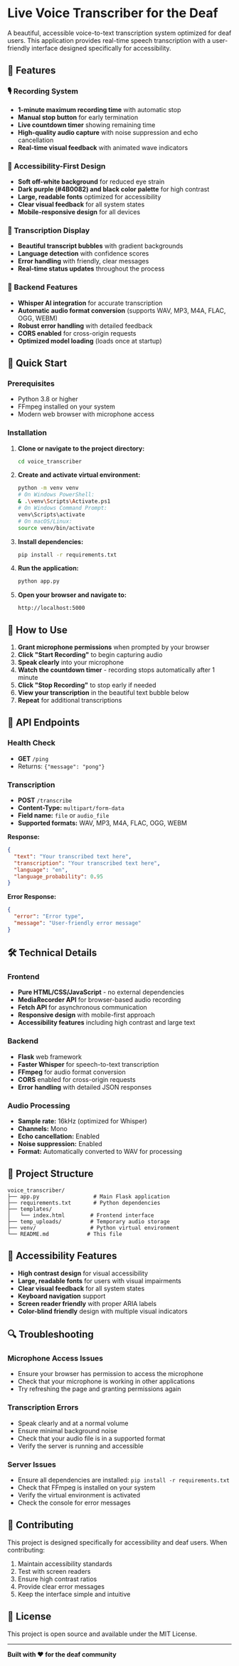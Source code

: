 # Live Voice Transcriber for the Deaf

A beautiful, accessible voice-to-text transcription system optimized for deaf users. This application provides real-time speech transcription with a user-friendly interface designed specifically for accessibility.

## 🌟 Features

### 🎙️ Recording System
- **1-minute maximum recording time** with automatic stop
- **Manual stop button** for early termination
- **Live countdown timer** showing remaining time
- **High-quality audio capture** with noise suppression and echo cancellation
- **Real-time visual feedback** with animated wave indicators

### 🎨 Accessibility-First Design
- **Soft off-white background** for reduced eye strain
- **Dark purple (#4B0082) and black color palette** for high contrast
- **Large, readable fonts** optimized for accessibility
- **Clear visual feedback** for all system states
- **Mobile-responsive design** for all devices

### 📜 Transcription Display
- **Beautiful transcript bubbles** with gradient backgrounds
- **Language detection** with confidence scores
- **Error handling** with friendly, clear messages
- **Real-time status updates** throughout the process

### 🔧 Backend Features
- **Whisper AI integration** for accurate transcription
- **Automatic audio format conversion** (supports WAV, MP3, M4A, FLAC, OGG, WEBM)
- **Robust error handling** with detailed feedback
- **CORS enabled** for cross-origin requests
- **Optimized model loading** (loads once at startup)

## 🚀 Quick Start

### Prerequisites
- Python 3.8 or higher
- FFmpeg installed on your system
- Modern web browser with microphone access

### Installation

1. **Clone or navigate to the project directory:**
   ```bash
   cd voice_transcriber
   ```

2. **Create and activate virtual environment:**
   ```bash
   python -m venv venv
   # On Windows PowerShell:
   & .\venv\Scripts\Activate.ps1
   # On Windows Command Prompt:
   venv\Scripts\activate
   # On macOS/Linux:
   source venv/bin/activate
   ```

3. **Install dependencies:**
   ```bash
   pip install -r requirements.txt
   ```

4. **Run the application:**
   ```bash
   python app.py
   ```

5. **Open your browser and navigate to:**
   ```
   http://localhost:5000
   ```

## 📱 How to Use

1. **Grant microphone permissions** when prompted by your browser
2. **Click "Start Recording"** to begin capturing audio
3. **Speak clearly** into your microphone
4. **Watch the countdown timer** - recording stops automatically after 1 minute
5. **Click "Stop Recording"** to stop early if needed
6. **View your transcription** in the beautiful text bubble below
7. **Repeat** for additional transcriptions

## 🔧 API Endpoints

### Health Check
- **GET** `/ping`
- Returns: `{"message": "pong"}`

### Transcription
- **POST** `/transcribe`
- **Content-Type:** `multipart/form-data`
- **Field name:** `file` or `audio_file`
- **Supported formats:** WAV, MP3, M4A, FLAC, OGG, WEBM

**Response:**
```json
{
  "text": "Your transcribed text here",
  "transcription": "Your transcribed text here",
  "language": "en",
  "language_probability": 0.95
}
```

**Error Response:**
```json
{
  "error": "Error type",
  "message": "User-friendly error message"
}
```

## 🛠️ Technical Details

### Frontend
- **Pure HTML/CSS/JavaScript** - no external dependencies
- **MediaRecorder API** for browser-based audio recording
- **Fetch API** for asynchronous communication
- **Responsive design** with mobile-first approach
- **Accessibility features** including high contrast and large text

### Backend
- **Flask** web framework
- **Faster Whisper** for speech-to-text transcription
- **FFmpeg** for audio format conversion
- **CORS** enabled for cross-origin requests
- **Error handling** with detailed JSON responses

### Audio Processing
- **Sample rate:** 16kHz (optimized for Whisper)
- **Channels:** Mono
- **Echo cancellation:** Enabled
- **Noise suppression:** Enabled
- **Format:** Automatically converted to WAV for processing

## 📁 Project Structure

```
voice_transcriber/
├── app.py                 # Main Flask application
├── requirements.txt       # Python dependencies
├── templates/
│   └── index.html        # Frontend interface
├── temp_uploads/         # Temporary audio storage
├── venv/                 # Python virtual environment
└── README.md            # This file
```

## 🎯 Accessibility Features

- **High contrast design** for visual accessibility
- **Large, readable fonts** for users with visual impairments
- **Clear visual feedback** for all system states
- **Keyboard navigation** support
- **Screen reader friendly** with proper ARIA labels
- **Color-blind friendly** design with multiple visual indicators

## 🔍 Troubleshooting

### Microphone Access Issues
- Ensure your browser has permission to access the microphone
- Check that your microphone is working in other applications
- Try refreshing the page and granting permissions again

### Transcription Errors
- Speak clearly and at a normal volume
- Ensure minimal background noise
- Check that your audio file is in a supported format
- Verify the server is running and accessible

### Server Issues
- Ensure all dependencies are installed: `pip install -r requirements.txt`
- Check that FFmpeg is installed on your system
- Verify the virtual environment is activated
- Check the console for error messages

## 🤝 Contributing

This project is designed specifically for accessibility and deaf users. When contributing:

1. Maintain accessibility standards
2. Test with screen readers
3. Ensure high contrast ratios
4. Provide clear error messages
5. Keep the interface simple and intuitive

## 📄 License

This project is open source and available under the MIT License.

---

**Built with ❤️ for the deaf community** 